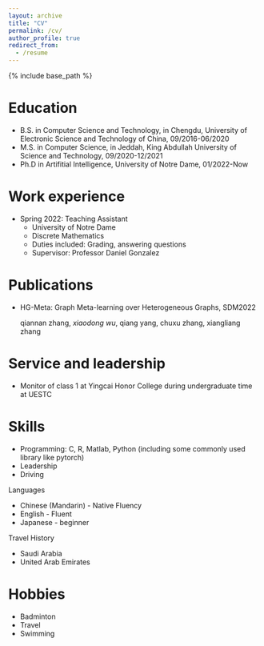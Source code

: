```yaml
---
layout: archive
title: "CV"
permalink: /cv/
author_profile: true
redirect_from:
  - /resume
---
```


{% include base_path %}

Education
======
* B.S. in Computer Science and Technology, in Chengdu, University of Electronic Science and Technology of China, 09/2016-06/2020
* M.S. in Computer Science, in Jeddah, King Abdullah University of Science and Technology, 09/2020-12/2021
* Ph.D in Artifitial Intelligence, University of Notre Dame, 01/2022-Now

Work experience
======
* Spring 2022: Teaching Assistant
  * University of Notre Dame
  * Discrete Mathematics
  * Duties included: Grading, answering questions
  * Supervisor: Professor Daniel Gonzalez

Publications
======
* HG-Meta: Graph Meta-learning over Heterogeneous Graphs, SDM2022

  qiannan zhang, *xiaodong wu*, qiang yang, chuxu zhang, xiangliang zhang

Service and leadership
======
* Monitor of class 1 at Yingcai Honor College during undergraduate time at UESTC

Skills
======
* Programming: C, R, Matlab, Python (including some commonly used library like pytorch)
* Leadership
* Driving

Languages
* Chinese (Mandarin) - Native Fluency
* English - Fluent
* Japanese - beginner

Travel History
* Saudi Arabia
* United Arab Emirates

Hobbies
======
* Badminton
* Travel
* Swimming
